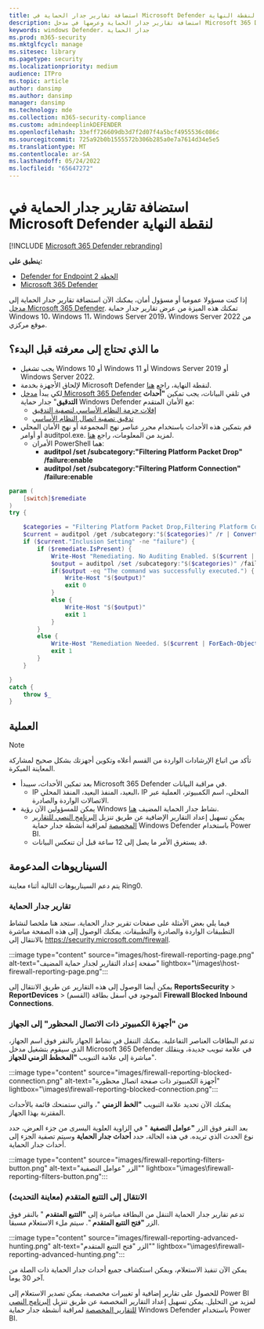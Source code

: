 ```yaml
---
title: استضافة تقارير جدار الحماية في Microsoft Defender لنقطة النهاية
description: استضافة تقارير جدار الحماية وعرضها في مدخل Microsoft 365 Defender.
keywords: windows Defender، جدار الحماية
ms.prod: m365-security
ms.mktglfcycl: manage
ms.sitesec: library
ms.pagetype: security
ms.localizationpriority: medium
audience: ITPro
ms.topic: article
author: dansimp
ms.author: dansimp
manager: dansimp
ms.technology: mde
ms.collection: m365-security-compliance
ms.custom: admindeeplinkDEFENDER
ms.openlocfilehash: 33eff726609db3d7f2d07f4a5bcf4955536c086c
ms.sourcegitcommit: 725a92b0b1555572b306b285a0e7a7614d34e5e5
ms.translationtype: MT
ms.contentlocale: ar-SA
ms.lasthandoff: 05/24/2022
ms.locfileid: "65647272"
---
```

# <a name="host-firewall-reporting-in-microsoft-defender-for-endpoint"></a>استضافة تقارير جدار الحماية في Microsoft Defender لنقطة النهاية

[!INCLUDE [Microsoft 365 Defender rebranding](../../includes/microsoft-defender.md)]

**ينطبق على:**
- [Defender for Endpoint الخطة 2](https://go.microsoft.com/fwlink/p/?linkid=2154037)
- [Microsoft 365 Defender](https://go.microsoft.com/fwlink/?linkid=2118804)

إذا كنت مسؤولا عموميا أو مسؤول أمان، يمكنك الآن استضافة تقارير جدار الحماية إلى [مدخل Microsoft 365 Defender](https://security.microsoft.com). تمكنك هذه الميزة من عرض تقارير جدار حماية Windows 10، Windows 11، Windows Server 2019، Windows Server 2022 من موقع مركزي.

## <a name="what-do-you-need-to-know-before-you-begin"></a>ما الذي تحتاج إلى معرفته قبل البدء؟

- يجب تشغيل Windows 10 أو Windows 11 أو Windows Server 2019 أو Windows Server 2022.
- لإلحاق الأجهزة بخدمة Microsoft Defender لنقطة النهاية، راجع [هنا](onboard-configure.md).
- لكي يبدأ <a href="https://go.microsoft.com/fwlink/p/?linkid=2077139" target="_blank">مدخل Microsoft 365 Defender</a> في تلقي البيانات، يجب تمكين **"أحداث التدقيق**" جدار حماية Windows Defender مع الأمان المتقدم:
  - [إفلات حزمة النظام الأساسي لتصفية التدقيق](/windows/security/threat-protection/auditing/audit-filtering-platform-packet-drop)
  - [تدقيق تصفية اتصال النظام الأساسي](/windows/security/threat-protection/auditing/audit-filtering-platform-connection)
- قم بتمكين هذه الأحداث باستخدام محرر عناصر نهج المجموعة أو نهج الأمان المحلي أو أوامر auditpol.exe. لمزيد من المعلومات، راجع [هنا](/windows/win32/fwp/auditing-and-logging).
  - الأمران PowerShell هما:
    - **auditpol /set /subcategory:"Filtering Platform Packet Drop" /failure:enable**
    - **auditpol /set /subcategory:"Filtering Platform Connection" /failure:enable**
```powershell
param (
    [switch]$remediate
)
try {

    $categories = "Filtering Platform Packet Drop,Filtering Platform Connection"
    $current = auditpol /get /subcategory:"$($categories)" /r | ConvertFrom-Csv    
    if ($current."Inclusion Setting" -ne "failure") {
        if ($remediate.IsPresent) {
            Write-Host "Remediating. No Auditing Enabled. $($current | ForEach-Object {$_.Subcategory + ":" + $_.'Inclusion Setting' + ";"})"
            $output = auditpol /set /subcategory:"$($categories)" /failure:enable
            if($output -eq "The command was successfully executed.") {
                Write-Host "$($output)"
                exit 0
            }
            else {
                Write-Host "$($output)"
                exit 1
            }
        }
        else {
            Write-Host "Remediation Needed. $($current | ForEach-Object {$_.Subcategory + ":" + $_.'Inclusion Setting' + ";"})."
            exit 1
        }
    }

}
catch {
    throw $_
} 
```

## <a name="the-process"></a>العملية

> [!NOTE]
> تأكد من اتباع الإرشادات الواردة من القسم أعلاه وتكوين أجهزتك بشكل صحيح لمشاركة المعاينة المبكرة.

- بعد تمكين الأحداث، سيبدأ Microsoft 365 Defender في مراقبة البيانات.
  - IP البعيد، المنفذ البعيد، المنفذ المحلي، IP المحلي، اسم الكمبيوتر، العملية عبر الاتصالات الواردة والصادرة.
- يمكن للمسؤولين الآن رؤية Windows نشاط جدار الحماية المضيف [هنا](https://security.microsoft.com/firewall).
  - يمكن تسهيل إعداد التقارير الإضافية عن طريق تنزيل [البرنامج النصي للتقارير المخصصة](https://github.com/microsoft/MDATP-PowerBI-Templates/tree/master/Firewall) لمراقبة أنشطة جدار حماية Windows Defender باستخدام Power BI.
  - قد يستغرق الأمر ما يصل إلى 12 ساعة قبل أن تنعكس البيانات.

## <a name="supported-scenarios"></a>السيناريوهات المدعومة

يتم دعم السيناريوهات التالية أثناء معاينة Ring0.

### <a name="firewall-reporting"></a>تقارير جدار الحماية

فيما يلي بعض الأمثلة على صفحات تقرير جدار الحماية. ستجد هنا ملخصا لنشاط التطبيقات الواردة والصادرة والتطبيقات. يمكنك الوصول إلى هذه الصفحة مباشرة بالانتقال إلى <https://security.microsoft.com/firewall>.

:::image type="content" source="images/host-firewall-reporting-page.png" alt-text="صفحة إعداد التقارير لجدار حماية المضيف" lightbox="\images\host-firewall-reporting-page.png":::

يمكن أيضا الوصول إلى هذه التقارير عن طريق الانتقال إلى **ReportsSecurity** >  **ReportDevices** >  (القسم) الموجود في أسفل بطاقة **Firewall Blocked Inbound Connections**.

### <a name="from-computers-with-a-blocked-connection-to-device"></a>من "أجهزة الكمبيوتر ذات الاتصال المحظور" إلى الجهاز

تدعم البطاقات العناصر التفاعلية. يمكنك التنقل في نشاط الجهاز بالنقر فوق اسم الجهاز، الذي سيقوم بتشغيل مدخل Microsoft 365 Defender في علامة تبويب جديدة، وينقلك مباشرة إلى علامة التبويب **"المخطط الزمني للجهاز**".

:::image type="content" source="images/firewall-reporting-blocked-connection.png" alt-text="أجهزة الكمبيوتر ذات صفحة اتصال محظورة" lightbox="\images\firewall-reporting-blocked-connection.png":::

يمكنك الآن تحديد علامة التبويب **"الخط الزمني** "، والتي ستمنحك قائمة بالأحداث المقترنة بهذا الجهاز.

بعد النقر فوق الزر **"عوامل التصفية** " في الزاوية العلوية اليسرى من جزء العرض، حدد نوع الحدث الذي تريده. في هذه الحالة، حدد **أحداث جدار الحماية** وسيتم تصفية الجزء إلى أحداث جدار الحماية.

:::image type="content" source="images/firewall-reporting-filters-button.png" alt-text="الزر &quot;عوامل التصفية&quot;" lightbox="\images\firewall-reporting-filters-button.png":::

### <a name="drill-into-advanced-hunting-preview-refresh"></a>الانتقال إلى التتبع المتقدم (معاينة التحديث)

تدعم تقارير جدار الحماية التنقل من البطاقة مباشرة إلى **"التتبع المتقدم** " بالنقر فوق الزر **"فتح التتبع المتقدم** ". سيتم ملء الاستعلام مسبقا.

:::image type="content" source="images/firewall-reporting-advanced-hunting.png" alt-text="الزر &quot;فتح التتبع المتقدم&quot;" lightbox="\images\firewall-reporting-advanced-hunting.png":::

يمكن الآن تنفيذ الاستعلام، ويمكن استكشاف جميع أحداث جدار الحماية ذات الصلة من آخر 30 يوما.

للحصول على تقارير إضافية أو تغييرات مخصصة، يمكن تصدير الاستعلام إلى Power BI لمزيد من التحليل. يمكن تسهيل إعداد التقارير المخصصة عن طريق تنزيل [البرنامج النصي للتقارير المخصصة](https://github.com/microsoft/MDATP-PowerBI-Templates/tree/master/Firewall) لمراقبة أنشطة جدار حماية Windows Defender باستخدام Power BI.
